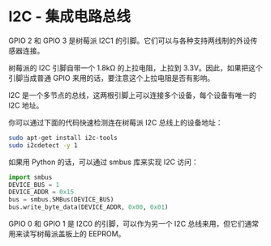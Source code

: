 <!--
---
name: I2C
class: interface
type: pinout
description: Raspberry Pi I2C pins
url: http://www.raspberry-projects.com/pi/programming-in-python/i2c-programming-in-python/using-the-i2c-interface-2
pin:
  '3':
    name: Data
    direction: both
    active: high
  '5':
    name: Clock
    direction: both
    active: high
  '27':
    name: EEPROM Data
    direction: both
    active: high
  '28':
    name: EEPROM Clock
    direction: both
    active: high
-->
# I2C - 集成电路总线

GPIO 2 和 GPIO 3 是树莓派 I2C1 的引脚。它们可以与各种支持两线制的外设传感器连接。

树莓派的 I2C 引脚自带一个 1.8kΩ 的上拉电阻，上拉到 3.3V。因此，如果把这个引脚当成普通 GPIO 来用的话，要注意这个上拉电阻是否有影响。

I2C 是一个多节点的总线，这两根引脚上可以连接多个设备，每个设备有唯一的 I2C 地址。

你可以通过下面的代码快速检测连在树莓派 I2C 总线上的设备地址：

```bash
sudo apt-get install i2c-tools
sudo i2cdetect -y 1
```

如果用 Python 的话，可以通过 smbus 库来实现 I2C 访问：

```python
import smbus
DEVICE_BUS = 1
DEVICE_ADDR = 0x15
bus = smbus.SMBus(DEVICE_BUS)
bus.write_byte_data(DEVICE_ADDR, 0x00, 0x01)
```

GPIO 0 和 GPIO 1 是 I2C0 的引脚，可以作为另一个 I2C 总线来用，但它们通常用来读写树莓派盖板上的 EEPROM。
